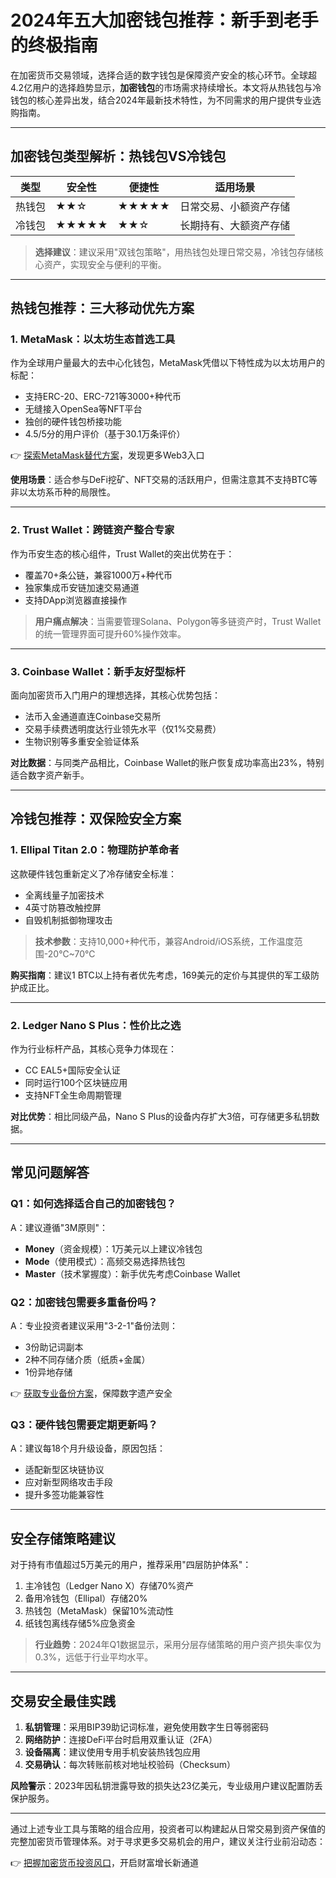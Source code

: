 # 2024年五大加密钱包推荐：新手到老手的终极指南

在加密货币交易领域，选择合适的数字钱包是保障资产安全的核心环节。全球超4.2亿用户的选择趋势显示，**加密钱包**的市场需求持续增长。本文将从热钱包与冷钱包的核心差异出发，结合2024年最新技术特性，为不同需求的用户提供专业选购指南。

---

## 加密钱包类型解析：热钱包VS冷钱包

| 类型   | 安全性 | 便捷性 | 适用场景               |
|--------|--------|--------|------------------------|
| 热钱包 | ★★☆    | ★★★★★  | 日常交易、小额资产存储 |
| 冷钱包 | ★★★★★  | ★★☆    | 长期持有、大额资产存储 |

> **选择建议**：建议采用"双钱包策略"，用热钱包处理日常交易，冷钱包存储核心资产，实现安全与便利的平衡。

---

## 热钱包推荐：三大移动优先方案

### 1. MetaMask：以太坊生态首选工具
作为全球用户量最大的去中心化钱包，MetaMask凭借以下特性成为以太坊用户的标配：
- 支持ERC-20、ERC-721等3000+种代币
- 无缝接入OpenSea等NFT平台
- 独创的硬件钱包桥接功能
- 4.5/5分的用户评价（基于30.1万条评价）

👉 [探索MetaMask替代方案](https://bit.ly/okx_welcome)，发现更多Web3入口

**使用场景**：适合参与DeFi挖矿、NFT交易的活跃用户，但需注意其不支持BTC等非以太坊系币种的局限性。

---

### 2. Trust Wallet：跨链资产整合专家
作为币安生态的核心组件，Trust Wallet的突出优势在于：
- 覆盖70+条公链，兼容1000万+种代币
- 独家集成币安链加速交易通道
- 支持DApp浏览器直接操作

> **用户痛点解决**：当需要管理Solana、Polygon等多链资产时，Trust Wallet的统一管理界面可提升60%操作效率。

---

### 3. Coinbase Wallet：新手友好型标杆
面向加密货币入门用户的理想选择，其核心优势包括：
- 法币入金通道直连Coinbase交易所
- 交易手续费透明度达行业领先水平（仅1%交易费）
- 生物识别等多重安全验证体系

**对比数据**：与同类产品相比，Coinbase Wallet的账户恢复成功率高出23%，特别适合数字资产新手。

---

## 冷钱包推荐：双保险安全方案

### 1. Ellipal Titan 2.0：物理防护革命者
这款硬件钱包重新定义了冷存储安全标准：
- 全离线量子加密技术
- 4英寸防篡改触控屏
- 自毁机制抵御物理攻击

> **技术参数**：支持10,000+种代币，兼容Android/iOS系统，工作温度范围-20℃~70℃

**购买指南**：建议1 BTC以上持有者优先考虑，169美元的定价与其提供的军工级防护成正比。

---

### 2. Ledger Nano S Plus：性价比之选
作为行业标杆产品，其核心竞争力体现在：
- CC EAL5+国际安全认证
- 同时运行100个区块链应用
- 支持NFT全生命周期管理

**对比优势**：相比同级产品，Nano S Plus的设备内存扩大3倍，可存储更多私钥数据。

---

## 常见问题解答

### Q1：如何选择适合自己的加密钱包？
A：建议遵循"3M原则"：  
- **Money**（资金规模）：1万美元以上建议冷钱包  
- **Mode**（使用模式）：高频交易选择热钱包  
- **Master**（技术掌握度）：新手优先考虑Coinbase Wallet

### Q2：加密钱包需要多重备份吗？
A：专业投资者建议采用"3-2-1"备份法则：  
- 3份助记词副本  
- 2种不同存储介质（纸质+金属）  
- 1份异地存储

👉 [获取专业备份方案](https://bit.ly/okx_welcome)，保障数字遗产安全

### Q3：硬件钱包需要定期更新吗？
A：建议每18个月升级设备，原因包括：  
- 适配新型区块链协议  
- 应对新型网络攻击手段  
- 提升多签功能兼容性

---

## 安全存储策略建议

对于持有市值超过5万美元的用户，推荐采用"四层防护体系"：
1. 主冷钱包（Ledger Nano X）存储70%资产
2. 备用冷钱包（Ellipal）存储20%
3. 热钱包（MetaMask）保留10%流动性
4. 纸钱包离线存储5%应急资金

> **行业趋势**：2024年Q1数据显示，采用分层存储策略的用户资产损失率仅为0.3%，远低于行业平均水平。

---

## 交易安全最佳实践

1. **私钥管理**：采用BIP39助记词标准，避免使用数字生日等弱密码
2. **网络防护**：连接DeFi平台时启用双重认证（2FA）
3. **设备隔离**：建议使用专用手机安装热钱包应用
4. **交易确认**：每次转账前核对地址校验码（Checksum）

**风险警示**：2023年因私钥泄露导致的损失达23亿美元，专业级用户建议配置防丢保护服务。

---

通过上述专业工具与策略的组合应用，投资者可以构建起从日常交易到资产保值的完整加密货币管理体系。对于寻求更多交易机会的用户，建议关注行业前沿动态：

👉 [把握加密货币投资风口](https://bit.ly/okx_welcome)，开启财富增长新通道